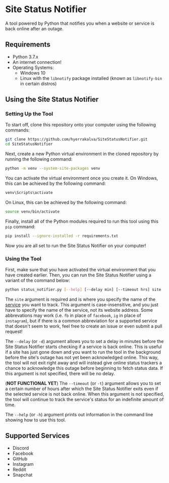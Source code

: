 # Site Status Notifier

A tool powered by Python that notifies you when a website or service is back online after an outage.

## Requirements
- Python 3.7.x
- An internet connection!
- Operating Systems:
    - Windows 10
    - Linux with the `libnotify` package installed (known as `libnotify-bin` in certain distros)

## Using the Site Status Notifier

### Setting Up the Tool

To start off, clone this repository onto your computer using the following commands:

```bash
git clone https://github.com/hyerrakalva/SiteStatusNotifier.git
cd SiteStatusNotifier
```

Next, create a new Python virtual environment in the cloned repository by running the following command:

```bash
python -m venv --system-site-packages venv
```

You can activate the virtual environment once you create it. On Windows, this can be achieved by the following command:

```bash
venv\Scripts\activate
```

On Linux, this can be achieved by the following command:

```bash
source venv/bin/activate
```

Finally, install all of the Python modules required to run this tool using this `pip` command:

```bash
pip install --ignore-installed -r requirements.txt
```

Now you are all set to run the Site Status Notifier on your computer!

### Using the Tool

First, make sure that you have activated the virtual environment that you have created earlier. Then, you can run the Site Status Notifier using a variant of the command below:

```bash
python status_notifier.py [--help] [--delay min] [--timeout hrs] site
```

The `site` argument is required and is where you specify the name of the [service](https://github.com/hyerrakalva/SiteStatusNotifier#supported-services) you want to track. This argument is case-insensitive, and you just have to specify the name of the service, not its website address. Some abbrevations may work (i.e. `fb` in place of `facebook`, `ig` in place of `instagram`), but if there is a common abbreviation for a supported service that doesn't seem to work, feel free to create an issue or even submit a pull request!

The `--delay` (or `-d`) argument allows you to set a delay in minutes before the Site Status Notifier starts checking if a service is back online. This is useful if a site has just gone down and you want to run the tool in the background before the site's outage has not yet been acknowledged online. This way, the tool will not exit right away and will instead give online status trackers a chance to acknowledge this outage before beginning to fetch status data. If this argument is not specified, there will be no delay.

(**NOT FUNCTIONAL YET**) The `--timeout` (or `-t`) argument allows you to set a certain number of hours after which the Site Status Notifier exits even if the selected service is not back online. When this argument is not specified, the tool will continue to track the service's status for an indefinite amount of time.

The `--help` (or `-h`) argument prints out information in the command line showing how to use this tool.

## Supported Services
- Discord
- Facebook
- GitHub
- Instagram
- Reddit
- Snapchat